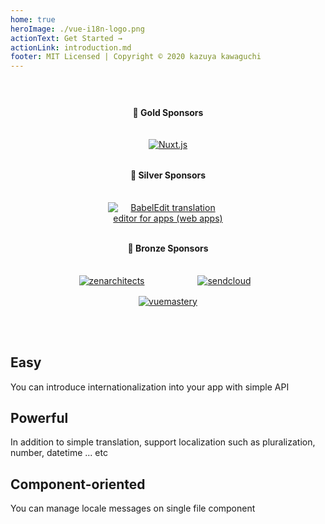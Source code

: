 ```yaml
---
home: true
heroImage: ./vue-i18n-logo.png
actionText: Get Started →
actionLink: introduction.md
footer: MIT Licensed | Copyright © 2020 kazuya kawaguchi
---
```


<div class="sponsors" style="text-align:center; padding: 24px 0 24px 0;">
  <h4>🥇 Gold Sponsors</h4>
  <a
    href="https://nuxtjs.org/"
    style="margin: 1rem 1rem 0 1rem; width: 15rem; height: auto; display: inline-block; vertical-align: middle;"
    target="_blank"
    rel="noopener"
  >
    <img
      style="max-width: 100%; vertical-align: midele;"
      src="/vue-i18n/patrons/nuxt.png"
      alt="Nuxt.js"
    />
  </a>
  <h4 style="padding: 12px 0 0 0;">🥈 Silver Sponsors</h4>
  <a
    href="https://www.codeandweb.com/babeledit?utm_campaign=vue-i18n-2019-01"
    style="margin: 1rem 1rem 0 1rem; width: 12rem; height: auto; display: inline-block; vertical-align: middle;"
    target="_blank"
    rel="noopener"
  >
    <img
      style="max-width: 100%; vertical-align: midele;"
      src="/vue-i18n/patrons/babeledit.png"
      alt="BabelEdit translation editor for apps (web apps)"
    />
  </a>
  <h4 style="padding: 12px 0 0 0;">🥉 Bronze Sponsors</h4>
  <a
    href="https://zenarchitects.co.jp/"
    style="margin: 1rem 1rem 0 1rem; width: 9rem; height: auto; display: inline-block; vertical-align: middle;"
    target="_blank"
    rel="noopener"
  >
    <img
      style="max-width: 100%; vertical-align: midele;"
      src="/vue-i18n/patrons/zenarchitects.png"
      alt="zenarchitects"
    />
  </a>
  <a
    href="https://www.sendcloud.com/"
    style="margin: 1rem 1rem 0 1rem; width: 9rem; height: auto; display: inline-block; vertical-align: middle;"
    target="_blank"
    rel="noopener"
  >
    <img
      style="max-width: 100%; vertical-align: midele;"
      src="/vue-i18n/patrons/sendcloud.png"
      alt="sendcloud"
    />
  </a>
  <a
    href="https://www.vuemastery.com/"
    style="margin: 1rem 1rem 0 1rem; width: 9rem; height: auto; display: inline-block; vertical-align: middle;"
    target="_blank"
    rel="noopener"
  >
    <img
      style="max-width: 100%; vertical-align: midele;"
      src="/vue-i18n/patrons/vuemastery.png"
      alt="vuemastery"
    />
  </a>
</div>

<div class="github" style="text-align:center; padding: 0 0 24px 0;">
  <sponsor-button />
</div>

<div class="features">
  <div class="feature">
    <h2>Easy</h2>
    <p>You can introduce internationalization into your app with simple API</p>
  </div>
  <div class="feature">
    <h2>Powerful</h2>
    <p>In addition to simple translation, support localization such as pluralization, number, datetime ... etc</p>
  </div>
  <div class="feature">
    <h2>Component-oriented</h2>
    <p>You can manage locale messages on single file component</p>
  </div>
</div>
